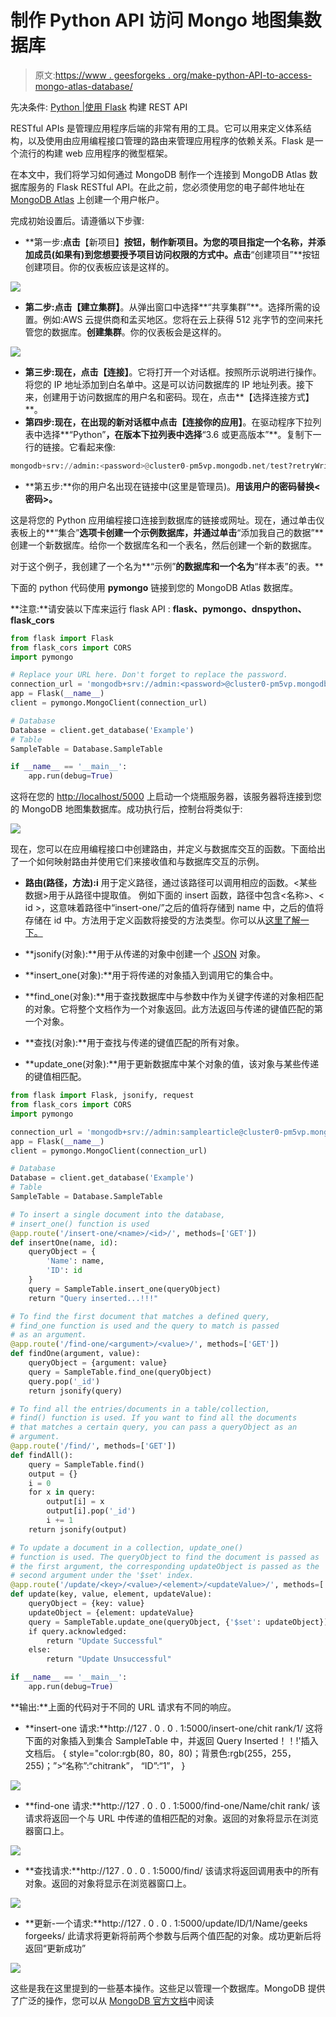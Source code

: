 # 制作 Python API 访问 Mongo 地图集数据库

> 原文:[https://www . geesforgeks . org/make-python-API-to-access-mongo-atlas-database/](https://www.geeksforgeeks.org/make-python-api-to-access-mongo-atlas-database/)

先决条件: [Python |使用 Flask](https://www.geeksforgeeks.org/python-build-a-rest-api-using-flask/) 构建 REST API

RESTful APIs 是管理应用程序后端的非常有用的工具。它可以用来定义体系结构，以及使用由应用编程接口管理的路由来管理应用程序的依赖关系。Flask 是一个流行的构建 web 应用程序的微型框架。

在本文中，我们将学习如何通过 MongoDB 制作一个连接到 MongoDB Atlas 数据库服务的 Flask RESTful API。在此之前，您必须使用您的电子邮件地址在 [MongoDB Atlas](https://account.mongodb.com/account/login) 上创建一个用户帐户。

完成初始设置后。请遵循以下步骤:

*   **第一步:**点击**【新项目】**按钮，制作新项目。为您的项目指定一个名称，并添加成员(如果有)到您想要授予项目访问权限的方式中。点击**“创建项目”**按钮创建项目。你的仪表板应该是这样的。

![](img/ca9b5207bee4daa7146836a2bd4ff8e5.png)

*   **第二步:**点击**【建立集群】**。从弹出窗口中选择**“共享集群”**。选择所需的设置。例如:AWS 云提供商和孟买地区。您将在云上获得 512 兆字节的空间来托管您的数据库。**创建集群**。你的仪表板会是这样的。

![](img/5622372acb7ba0e2f5d91972cebb2441.png)

*   **第三步:**现在，点击**【连接】**。它将打开一个对话框。按照所示说明进行操作。将您的 IP 地址添加到白名单中。这是可以访问数据库的 IP 地址列表。接下来，创建用于访问数据库的用户名和密码。现在，点击**【选择连接方式】**。
*   **第四步:**现在，在出现的新对话框中点击**【连接你的应用】**。在驱动程序下拉列表中选择**“Python”**，在版本下拉列表中选择**“3.6 或更高版本”**。复制下一行的链接。它看起来像:

```py
mongodb+srv://admin:<password>@cluster0-pm5vp.mongodb.net/test?retryWrites=true&w=majority
```

*   **第五步:**你的用户名出现在链接中(这里是管理员)。**用该用户的密码替换<密码>。**

这是将您的 Python 应用编程接口连接到数据库的链接或网址。现在，通过单击仪表板上的**“集合”**选项卡创建一个示例数据库，并通过单击**“添加我自己的数据”**创建一个新数据库。给你一个数据库名和一个表名，然后创建一个新的数据库。

对于这个例子，我创建了一个名为**“示例”**的数据库和一个名为**“样本表”的表。**

下面的 python 代码使用 **pymongo** 链接到您的 MongoDB Atlas 数据库。

**注意:**请安装以下库来运行 flask API : **flask、pymongo、dnspython、flask_cors**

```py
from flask import Flask
from flask_cors import CORS
import pymongo

# Replace your URL here. Don't forget to replace the password.
connection_url = 'mongodb+srv://admin:<password>@cluster0-pm5vp.mongodb.net/test?retryWrites=true&w=majority'
app = Flask(__name__)
client = pymongo.MongoClient(connection_url)

# Database
Database = client.get_database('Example')
# Table
SampleTable = Database.SampleTable

if __name__ == '__main__':
    app.run(debug=True)
```

这将在您的 [http://localhost/5000](http://localhost/5000) 上启动一个烧瓶服务器，该服务器将连接到您的 MongoDB 地图集数据库。成功执行后，控制台将类似于:

![](img/935f230cf107d7ffc4ea046fbb838a48.png)

现在，您可以在应用编程接口中创建路由，并定义与数据库交互的函数。下面给出了一个如何映射路由并使用它们来接收值和与数据库交互的示例。

*   **路由(路径，方法):i** 用于定义路径，通过该路径可以调用相应的函数。<某些数据>用于从路径中提取值。
    例如下面的 insert 函数，路径中包含<名称>、< id >，这意味着路径中“insert-one/”之后的值将存储到 name 中，之后的值将存储在 id 中。方法用于定义函数将接受的方法类型。你可以从[这里了解一下。](https://www.geeksforgeeks.org/http-request-methods-python-requests/)

*   **jsonify(对象):**用于从传递的对象中创建一个 [JSON](https://www.geeksforgeeks.org/javascript-json/) 对象。

*   **insert_one(对象):**用于将传递的对象插入到调用它的集合中。

*   **find_one(对象):**用于查找数据库中与参数中作为关键字传递的对象相匹配的对象。它将整个文档作为一个对象返回。此方法返回与传递的键值匹配的第一个对象。

*   **查找(对象):**用于查找与传递的键值匹配的所有对象。

*   **update_one(对象):**用于更新数据库中某个对象的值，该对象与某些传递的键值相匹配。

```py
from flask import Flask, jsonify, request
from flask_cors import CORS
import pymongo

connection_url = 'mongodb+srv://admin:samplearticle@cluster0-pm5vp.mongodb.net/test?retryWrites=true&w=majority'
app = Flask(__name__)
client = pymongo.MongoClient(connection_url)

# Database
Database = client.get_database('Example')
# Table
SampleTable = Database.SampleTable

# To insert a single document into the database,
# insert_one() function is used
@app.route('/insert-one/<name>/<id>/', methods=['GET'])
def insertOne(name, id):
    queryObject = {
        'Name': name,
        'ID': id
    }
    query = SampleTable.insert_one(queryObject)
    return "Query inserted...!!!"

# To find the first document that matches a defined query,
# find_one function is used and the query to match is passed
# as an argument.
@app.route('/find-one/<argument>/<value>/', methods=['GET'])
def findOne(argument, value):
    queryObject = {argument: value}
    query = SampleTable.find_one(queryObject)
    query.pop('_id')
    return jsonify(query)

# To find all the entries/documents in a table/collection,
# find() function is used. If you want to find all the documents
# that matches a certain query, you can pass a queryObject as an
# argument.
@app.route('/find/', methods=['GET'])
def findAll():
    query = SampleTable.find()
    output = {}
    i = 0
    for x in query:
        output[i] = x
        output[i].pop('_id')
        i += 1
    return jsonify(output)

# To update a document in a collection, update_one()
# function is used. The queryObject to find the document is passed as
# the first argument, the corresponding updateObject is passed as the
# second argument under the '$set' index.
@app.route('/update/<key>/<value>/<element>/<updateValue>/', methods=['GET'])
def update(key, value, element, updateValue):
    queryObject = {key: value}
    updateObject = {element: updateValue}
    query = SampleTable.update_one(queryObject, {'$set': updateObject})
    if query.acknowledged:
        return "Update Successful"
    else:
        return "Update Unsuccessful"

if __name__ == '__main__':
    app.run(debug=True)
```

**输出:**上面的代码对于不同的 URL 请求有不同的响应。

*   **insert-one 请求:**http://127 . 0 . 0 . 1:5000/insert-one/chit rank/1/
    这将下面的对象插入到集合 SampleTable 中，并返回 Query Inserted！！!'插入文档后。
    {
    style="color:rgb(80，80，80)；背景色:rgb(255，255，255)；”>“名称”:“chitrank”，
    “ID”:“1”，
    }

![](img/8bb87fc48fd2333b4c01c31813337b56.png)

*   **find-one 请求:**http://127 . 0 . 0 . 1:5000/find-one/Name/chit rank/
    该请求将返回一个与 URL 中传递的值相匹配的对象。返回的对象将显示在浏览器窗口上。

![](img/f2382771449b95050c1b7d3fd9f72f50.png)

*   **查找请求:**http://127 . 0 . 0 . 1:5000/find/
    该请求将返回调用表中的所有对象。返回的对象将显示在浏览器窗口上。

![](img/a0b3f4609e83358b7fdfed2b6ef40767.png)

*   **更新-一个请求:**http://127 . 0 . 0 . 1:5000/update/ID/1/Name/geeks forgeeks/
    此请求将更新将前两个参数与后两个值匹配的对象。成功更新后将返回“更新成功”

![](img/29b4f91e163fc6e73bedbed4c501c6db.png)

这些是我在这里提到的一些基本操作。这些足以管理一个数据库。MongoDB 提供了广泛的操作，您可以从 [MongoDB 官方文档](https://docs.mongodb.com/manual/reference/operator/query/)中阅读